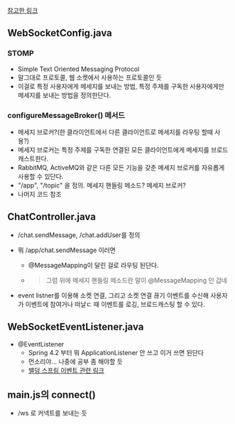 [참고한 링크](https://ratseno.tistory.com/71)

## WebSocketConfig.java

### STOMP

- Simple Text Oriented Messaging Protocol
- 말그대로 프로토콜, 웹 소켓에서 사용하는 프로토콜인 듯
- 이걸로 특정 사용자에게 메세지를 보내는 방법, 특정 주제를 구독한 사용자에게만 메세지를 보내는 방법을 정의한단다.

### configureMessageBroker() 메서드

- 메세지 브로커?(한 클라이언트에서 다른 클라이언트로 메세지를 라우팅 할때 사용?)
- 메세지 브로커는 특정 주제를 구독한 연결된 모든 클라이언트에게 메세지를 브로드캐스트한다.
- RabbitMQ, ActiveMQ와 같은 다른 모든 기능을 갖춘 메세지 브로커를 자유롭게 사용할 수 있단다.
- "/app", "/topic" 을 정의. 메세지 핸들링 메소드? 메세지 브로커?
- 나머지 코드 참조

## ChatController.java

- /chat.sendMessage, /chat.addUser를 정의
- 뭐 /app/chat.sendMessage 이러면 
    - @MessageMapping이 달린 걸로 라우팅 된단다.
    - > 그럼 위에 메세지 핸들링 메소드란 말이 @MessageMapping 인 갑네

- event listner를 이용해 소켓 연결, 그리고 소켓 연결 끊기 이벤트를 수신해
사용자가 이벤트에 참여거나 떠날ㄷ 때 이벤트를 로깅, 브로드캐스팅 할 수 있다.

## WebSocketEventListener.java

- @EventListener
  - Spring 4.2 부터 뭐 ApplicationListener 안 쓰고 이거 쓰면 된단다
  - 먼소리야... 나중에 공부 좀 해야할 듯
  - [밸덩 스프링 이벤트 관련 링크](https://www.baeldung.com/spring-events)


## main.js의 connect()

- /ws 로 커넥트를 보내는 듯